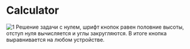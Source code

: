 #  Calculator

![1](https://github.com/VladimirFibe/Calculator/tree/main/Calculator/img/2.png)
Решение задачи с нулем, шрифт кнопок равен половние высоты, отступ нуля вычисляется и углы закругляются. В итоге кнопка выравнивается на любом устройстве. 

